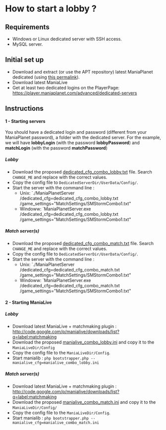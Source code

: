 How to start a lobby ?
======================

Requirements
------------

* Windows or Linux dedicated server with SSH access.
* MySQL server.

Initial set up
--------------

* Download and extract (or use the APT repository) latest ManiaPlanet dedicated (using [this permalink](http://files.maniaplanet.com/ManiaPlanet2Beta/ManiaPlanetBetaServer_latest.zip)).
* Download latest ManiaLive
* Get at least two dedicated logins on the PlayerPage: https://player.maniaplanet.com/advanced/dedicated-servers

Instructions 
------------

#### 1 - Starting servers

You should have a dedicated login and password (different from your ManiaPlanet password), a folder with the dedicated server.
For the example, we will have **lobbyLogin** (with the password **lobbyPassword**) and **matchLogin** (with the password **matchPassword**)

##### Lobby

* Download the proposed [dedicated_cfg_combo_lobby.txt](examples/dedicated_cfg/dedicated_cfg_combo_lobby.txt) file. Search `CHANGE_ME` and replace with the correct values.
* Copy the config file to `DedicatedServerDir/UserData/Config/`.
* Start the server with the command line : 
	* Unix: 	`./ManiaPlanetServer /dedicated_cfg=dedicated_cfg_combo_lobby.txt /game_settings="MatchSettings/SMStormCombo1.txt"
	* Windoww: 	`ManiaPlanetServer.exe /dedicated_cfg=dedicated_cfg_combo_lobby.txt /game_settings="MatchSettings/SMStormCombo1.txt"

##### Match server(s)

* Download the proposed [dedicated_cfg_combo_match.txt](examples/dedicated_cfg/dedicated_cfg_combo_match.txt) file. Search `CHANGE_ME` and replace with the correct values.
* Copy the config file to `DedicatedServerDir/UserData/Config/`.
* Start the server with the command line : 
	* Unix: 	`./ManiaPlanetServer /dedicated_cfg=dedicated_cfg_combo_match.txt /game_settings="MatchSettings/SMStormCombo1.txt"
	* Windoww: 	`ManiaPlanetServer.exe /dedicated_cfg=dedicated_cfg_combo_match.txt /game_settings="MatchSettings/SMStormCombo1.txt"

#### 2 - Starting ManiaLive

##### Lobby

* Download latest ManiaLive + matchmaking plugin : http://code.google.com/p/manialive/downloads/list?q=label:matchmaking
* Download the proposed [manialive_combo_lobby.ini](examples/manialive/manialive_combo_lobby.ini) and copy it to the `ManiaLiveDir/Config`
* Copy the config file to the `ManiaLiveDir/Config`.
* Start manialib : `php bootstrapper.php --manialive_cfg=manialive_combo_lobby.ini`

##### Match server(s)

* Download latest ManiaLive + matchmaking plugin : http://code.google.com/p/manialive/downloads/list?q=label:matchmaking
* Download the proposed [manialive_combo_match.ini](examples/manialive/manialive_combo_match.ini) and copy it to the `ManiaLiveDir/Config/`
* Copy the config file to the `ManiaLiveDir/Config`.
* Start manialib : `php bootstrapper.php --manialive_cfg=manialive_combo_match.ini`